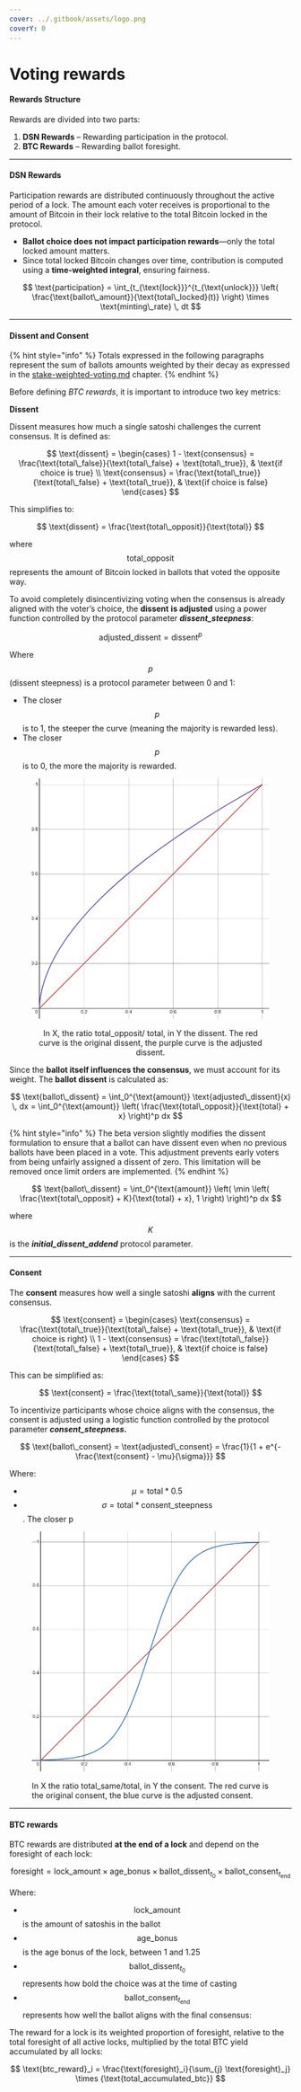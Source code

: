 ```yaml
---
cover: ../.gitbook/assets/logo.png
coverY: 0
---
```


# Voting rewards

#### **Rewards Structure**

Rewards are divided into two parts:

1. **DSN Rewards** – Rewarding participation in the protocol.
2. **BTC Rewards** – Rewarding ballot foresight.

***

#### **DSN Rewards**

Participation rewards are distributed continuously throughout the active period of a lock. The amount each voter receives is proportional to the amount of Bitcoin in their lock relative to the total Bitcoin locked in the protocol.

* **Ballot choice does not impact participation rewards**—only the total locked amount matters.
* Since total locked Bitcoin changes over time, contribution is computed using a **time-weighted integral**, ensuring fairness.

$$
\text{participation} = \int_{t_{\text{lock}}}^{t_{\text{unlock}}} \left( \frac{\text{ballot\_amount}}{\text{total\_locked}(t)} \right) \times \text{minting\_rate} \, dt
$$

***

#### **Dissent and Consent**

{% hint style="info" %}
Totals expressed in the following paragraphs represent the sum of ballots amounts weighted by their decay as expressed in the [stake-weighted-voting.md](stake-weighted-voting.md "mention") chapter.
{% endhint %}

Before defining _BTC rewards_, it is important to introduce two key metrics:

**Dissent**

Dissent measures how much a single satoshi challenges the current consensus. It is defined as:

$$
\text{dissent} =
\begin{cases} 
1 - \text{consensus} = \frac{\text{total\_false}}{\text{total\_false} + \text{total\_true}}, & \text{if choice is true} \\ 
\text{consensus} = \frac{\text{total\_true}}{\text{total\_false} + \text{total\_true}}, & \text{if choice is false} 
\end{cases}
$$

This simplifies to:

$$
\text{dissent} = \frac{\text{total\_opposit}}{\text{total}}
$$

where $$\text{total\_opposit}$$ represents the amount of Bitcoin locked in ballots that voted the opposite way.

To avoid completely disincentivizing voting when the consensus is already aligned with the voter’s choice, the **dissent** **is adjusted** using a power function controlled by the protocol parameter _**dissent\_steepness**_:

$$
\text{adjusted\_dissent} = \text{dissent}^p
$$

Where $$p$$ (dissent steepness) is a protocol parameter between 0 and 1:

* The closer $$p$$ is to 1, the steeper the curve (meaning the majority is rewarded less).
* The closer $$p$$ is to 0, the more the majority is rewarded.

<div align="center" data-full-width="true"><figure><img src="../.gitbook/assets/image (1).png" alt=""><figcaption><p>In X, the ratio total_opposit/ total, in Y the dissent. The red curve is the original dissent, the purple curve is the adjusted dissent.</p></figcaption></figure></div>

Since the **ballot itself influences the consensus**, we must account for its weight. The **ballot dissent** is calculated as:

$$
\text{ballot\_dissent} = \int_0^{\text{amount}} \text{adjusted\_dissent}(x) \, dx = \int_0^{\text{amount}} \left( \frac{\text{total\_opposit}}{\text{total} + x} \right)^p dx
$$

{% hint style="info" %}
The beta version slightly modifies the dissent formulation to ensure that a ballot can have dissent even when no previous ballots have been placed in a vote. This adjustment prevents early voters from being unfairly assigned a dissent of zero.  This limitation will be removed once limit orders are implemented.
{% endhint %}

$$
\text{ballot\_dissent} = \int_0^{\text{amount}} \left( \min \left( \frac{\text{total\_opposit} + K}{\text{total} + x}, 1 \right) \right)^p dx
$$

where $$K$$ is the _**initial\_dissent\_addend**_ protocol parameter.

***

#### Consent

The **consent** measures how well a single satoshi **aligns** with the current consensus.

$$
\text{consent} =
\begin{cases} 
\text{consensus} = \frac{\text{total\_true}}{\text{total\_false} + \text{total\_true}}, & \text{if choice is right} \\ 
1 - \text{consensus} = \frac{\text{total\_false}}{\text{total\_false} + \text{total\_true}}, & \text{if choice is false}
\end{cases}
$$

This can be simplified as:

$$
\text{consent} = \frac{\text{total\_same}}{\text{total}}
$$

To incentivize participants whose choice aligns with the consensus, the consent is adjusted using a logistic function controlled by the protocol parameter _**consent\_steepness.**_

$$
\text{ballot\_consent} = \text{adjusted\_consent} = \frac{1}{1 + e^{-\frac{\text{consent} - \mu}{\sigma}}}
$$

Where:

* $$\mu = \text{total} * 0.5$$
* $$\sigma = \text{total} * \text{consent\_steepness}$$. The closer p&#x20;

<div data-full-width="false"><figure><img src="../.gitbook/assets/image (2).png" alt=""><figcaption><p>In X the ratio total_same/total, in Y the consent. The red curve is the original consent, the blue curve is the adjusted consent. </p></figcaption></figure></div>

***

#### BTC rewards

BTC rewards are distributed **at the end of a lock** and depend on the foresight of each lock:

$$
\text{foresight} = \text{lock_amount} \times \text{age_bonus} \times \text{ballot_dissent}_{t_0} \times \text{ballot_consent}_{t_{\text{end}}}
$$

Where:

* $$\text{lock_amount}$$ is the amount of satoshis in the ballot
* $$\text{age_bonus}$$ is the age bonus of the lock, between 1 and 1.25
* $$\text{ballot\_dissent}_{t_0}$$represents how bold the choice was at the time of casting
* $$\text{ballot\_consent}_{t_{\text{end}}}$$represents how well the ballot aligns with the final consensus:

The reward for a lock is its weighted proportion of foresight, relative to the total foresight of all active locks, multiplied by the total BTC yield accumulated by all locks:

$$
\text{btc_reward}_i = \frac{\text{foresight}_i}{\sum_{j} \text{foresight}_j} \times {\text{total_accumulated_btc}}
$$

